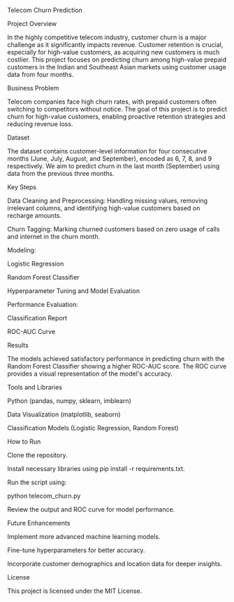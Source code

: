 Telecom Churn Prediction

Project Overview

In the highly competitive telecom industry, customer churn is a major challenge as it significantly impacts revenue. Customer retention is crucial, especially for high-value customers, as acquiring new customers is much costlier. This project focuses on predicting churn among high-value prepaid customers in the Indian and Southeast Asian markets using customer usage data from four months.

Business Problem

Telecom companies face high churn rates, with prepaid customers often switching to competitors without notice. The goal of this project is to predict churn for high-value customers, enabling proactive retention strategies and reducing revenue loss.

Dataset

The dataset contains customer-level information for four consecutive months (June, July, August, and September), encoded as 6, 7, 8, and 9 respectively. We aim to predict churn in the last month (September) using data from the previous three months.

Key Steps

Data Cleaning and Preprocessing: Handling missing values, removing irrelevant columns, and identifying high-value customers based on recharge amounts.

Churn Tagging: Marking churned customers based on zero usage of calls and internet in the churn month.

Modeling:

Logistic Regression

Random Forest Classifier

Hyperparameter Tuning and Model Evaluation

Performance Evaluation:

Classification Report

ROC-AUC Curve

Results

The models achieved satisfactory performance in predicting churn with the Random Forest Classifier showing a higher ROC-AUC score. The ROC curve provides a visual representation of the model's accuracy.

Tools and Libraries

Python (pandas, numpy, sklearn, imblearn)

Data Visualization (matplotlib, seaborn)

Classification Models (Logistic Regression, Random Forest)

How to Run

Clone the repository.

Install necessary libraries using pip install -r requirements.txt.

Run the script using:

python telecom_churn.py

Review the output and ROC curve for model performance.

Future Enhancements

Implement more advanced machine learning models.

Fine-tune hyperparameters for better accuracy.

Incorporate customer demographics and location data for deeper insights.

License

This project is licensed under the MIT License.


